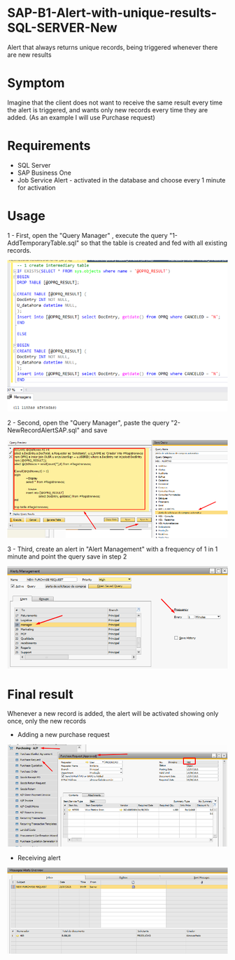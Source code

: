 # SAP-B1-Alert-with-unique-results-SQL-SERVER-New

Alert that always returns unique records, being triggered whenever there are new results

# Symptom

Imagine that the client does not want to receive the same result every time the alert is triggered, and wants only new records every time they are added. (As an example I will use Purchase request)

# Requirements

* SQL Server
* SAP Business One
* Job Service Alert - activated in the database and choose every 1 minute for activation

# Usage

1 - First, open the "Query Manager" , execute the query "1-AddTemporaryTable.sql" so that the table is created and fed with all existing records.

![Screenshot](img/1.png)

2 - Second, open the "Query Manager", paste the query "2-NewRecordAlertSAP.sql" and save

![Screenshot](img/2.png)

3 - Third, create an alert in "Alert Management" with a frequency of 1 in 1 minute and point the query save in step 2

![Screenshot](img/3.png)

# Final result

Whenever a new record is added, the alert will be activated showing only once, only the new records

* Adding a new purchase request

![Screenshot](img/4.png)

* Receiving alert

![Screenshot](img/5.png)
